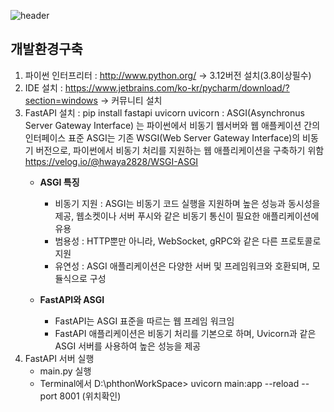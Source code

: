 ![header](https://capsule-render.vercel.app/api?type=waving&height=150&color=gradient&text=BootPyAI25&textBg=false&fontColor=212121&fontSize=60&desc=스프링부트와%20파이썬%20AI%20협업모듈&descSize=16&fontAlignY=32&descAlignY=61)

## **개발환경구축**
1. 파이썬 인터프리터 : http://www.python.org/ -> 3.12버전 설치(3.8이상필수)
2. IDE 설치 : https://www.jetbrains.com/ko-kr/pycharm/download/?section=windows -> 커뮤니티 설치
3. FastAPI 설치 : pip install fastapi uvicorn uvicorn : ASGI(Asynchronus Server Gateway Interface) 는 파이썬에서 비동기 웹서버와 웹 애플케이션 간의 인터페이스 표준 ASGI는 기존 WSGI(Web Server Gateway Interface)의 비동기 버전으로, 파이썬에서 비동기 처리를 지원하는 웹 애플리케이션을 구축하기 위함 https://velog.io/@hwaya2828/WSGI-ASGI
    * **ASGI 특징**
      * 비동기 지원 : ASGI는 비동기 코드 실행을 지원하며 높은 성능과 동시성을 제공, 웹소켓이나 서버 푸시와 같은 비동기 통신이 필요한 애플리케이션에 유용
      * 범용성 : HTTP뿐만 아니라, WebSocket, gRPC와 같은 다른 프로토콜로 지원
      * 유연성 : ASGI 애플리케이션은 다양한 서버 및 프레임워크와 호환되며, 모듈식으로 구성

    * **FastAPI와 ASGI**
      * FastAPI는 ASGI 표준을 따르는 웹 프레임 워크임
      * FastAPI 애플리케이션은 비동기 처리를 기본으로 하며, Uvicorn과 같은 ASGI 서버를 사용하여 높은 성능을 제공
4. FastAPI 서버 실행
   * main.py 실행
   * Terminal에서 D:\phthonWorkSpace> uvicorn main:app --reload --port 8001 (위치확인)

